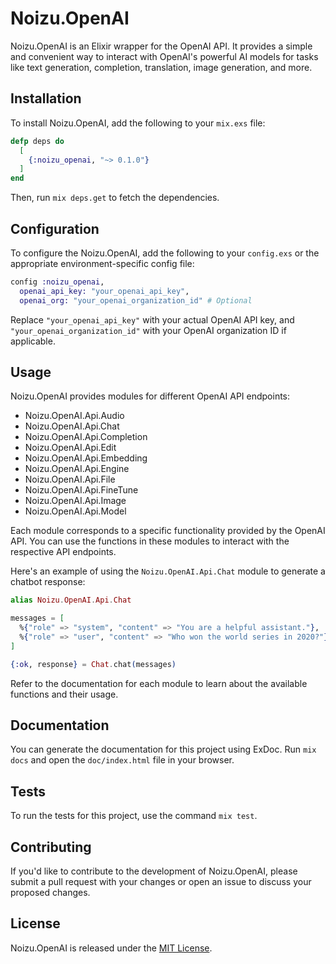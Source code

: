# Noizu.OpenAI

Noizu.OpenAI is an Elixir wrapper for the OpenAI API. It provides a simple and convenient way to interact with OpenAI's powerful AI models for tasks like text generation, completion, translation, image generation, and more.

## Installation

To install Noizu.OpenAI, add the following to your `mix.exs` file:

```elixir
defp deps do
  [
    {:noizu_openai, "~> 0.1.0"}
  ]
end
```

Then, run `mix deps.get` to fetch the dependencies.

## Configuration

To configure the Noizu.OpenAI, add the following to your `config.exs` or the appropriate environment-specific config file:

```elixir
config :noizu_openai,
  openai_api_key: "your_openai_api_key",
  openai_org: "your_openai_organization_id" # Optional
```

Replace `"your_openai_api_key"` with your actual OpenAI API key, and `"your_openai_organization_id"` with your OpenAI organization ID if applicable.

## Usage

Noizu.OpenAI provides modules for different OpenAI API endpoints:

- Noizu.OpenAI.Api.Audio
- Noizu.OpenAI.Api.Chat
- Noizu.OpenAI.Api.Completion
- Noizu.OpenAI.Api.Edit
- Noizu.OpenAI.Api.Embedding
- Noizu.OpenAI.Api.Engine
- Noizu.OpenAI.Api.File
- Noizu.OpenAI.Api.FineTune
- Noizu.OpenAI.Api.Image
- Noizu.OpenAI.Api.Model

Each module corresponds to a specific functionality provided by the OpenAI API. You can use the functions in these modules to interact with the respective API endpoints.

Here's an example of using the `Noizu.OpenAI.Api.Chat` module to generate a chatbot response:

```elixir
alias Noizu.OpenAI.Api.Chat

messages = [
  %{"role" => "system", "content" => "You are a helpful assistant."},
  %{"role" => "user", "content" => "Who won the world series in 2020?"},
]

{:ok, response} = Chat.chat(messages)
```

Refer to the documentation for each module to learn about the available functions and their usage.

## Documentation

You can generate the documentation for this project using ExDoc. Run `mix docs` and open the `doc/index.html` file in your browser.

## Tests

To run the tests for this project, use the command `mix test`.

## Contributing

If you'd like to contribute to the development of Noizu.OpenAI, please submit a pull request with your changes or open an issue to discuss your proposed changes.

## License

Noizu.OpenAI is released under the [MIT License](https://opensource.org/licenses/MIT).